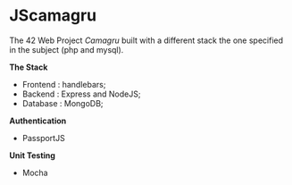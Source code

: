 # JScamagru

The 42 Web Project _Camagru_ built with a different stack the one specified in the subject (php and mysql).

**The Stack**
  - Frontend : handlebars;
  - Backend : Express and NodeJS;
  - Database : MongoDB;

**Authentication**
  - PassportJS

**Unit Testing** 
  - Mocha 


